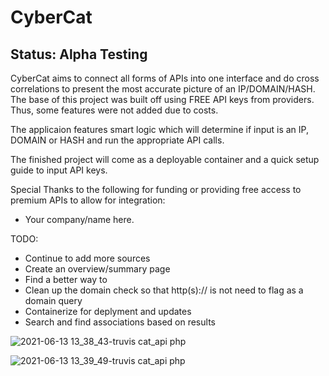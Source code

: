 # CyberCat
## Status: Alpha Testing
CyberCat aims to connect all forms of APIs into one interface and do cross correlations to present the most accurate picture of an IP/DOMAIN/HASH. The base of this project was built off using FREE API keys from providers. Thus, some features were not added due to costs.

The applicaion features smart logic which will determine if input is an IP, DOMAIN or HASH and run the appropriate API calls. 

The finished project will come as a deployable container and a quick setup guide to input API keys.

Special Thanks to the following for funding or providing free access to premium APIs to allow for integration:
- Your company/name here.

TODO:
- Continue to add more sources
- Create an overview/summary page
- Find a better way to 
- Clean up the domain check so that http(s):// is not need to flag as a domain query
- Containerize for deplyment and updates
- Search and find associations based on results

![2021-06-13 13_38_43-truvis cat_api php](https://user-images.githubusercontent.com/23244379/121816983-c2a36100-cc4c-11eb-8cd5-ddd1326476ca.png)

![2021-06-13 13_39_49-truvis cat_api php](https://user-images.githubusercontent.com/23244379/121817006-d9e24e80-cc4c-11eb-8973-aad5263a4e19.png)
